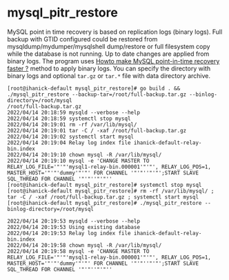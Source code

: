 # mysql_pitr_restore

MySQL point in time recovery is based on replication logs (binary logs). Full backup with GTID configured could be restored from mysqldump/mydumper/mysqlshell dump/restore or full filesystem copy while the database is not running. Up to date changes are applied from binary logs. The program uses [Howto make MySQL point-in-time recovery faster ?](https://lefred.be/content/howto-make-mysql-point-in-time-recovery-faster/) method to apply binary logs.
You can specify the directory with binary logs and optional `tar.gz` or `tar.*` file with data directory archive.


```
[root@ihanick-default mysql_pitr_restore]# go build . && ./mysql_pitr_restore --backup-tar=/root/full-backup.tar.gz --binlog-directory=/root/mysql
/root/full-backup.tar.gz
2022/04/14 20:18:59 mysqld --verbose --help
2022/04/14 20:18:59 systemctl stop mysql
2022/04/14 20:19:01 rm -rf /var/lib/mysql/
2022/04/14 20:19:01 tar -C / -xaf /root/full-backup.tar.gz
2022/04/14 20:19:02 systemctl start mysql
2022/04/14 20:19:04 Relay log index file ihanick-default-relay-bin.index
2022/04/14 20:19:10 chown mysql -R /var/lib/mysql/
2022/04/14 20:19:10 mysql -e 'CHANGE MASTER TO RELAY_LOG_FILE='"'"'mysql1-relay-bin.000001'"'"', RELAY_LOG_POS=1, MASTER_HOST='"'"'dummy'"'"' FOR CHANNEL '"'"''"'"';START SLAVE SQL_THREAD FOR CHANNEL '"'"''"'"''
[root@ihanick-default mysql_pitr_restore]# systemctl stop mysql
[root@ihanick-default mysql_pitr_restore]# rm -rf /var/lib/mysql/ ; tar -C / -xaf /root/full-backup.tar.gz ; systemctl start mysql
[root@ihanick-default mysql_pitr_restore]# ./mysql_pitr_restore --binlog-directory=/root/mysql

2022/04/14 20:19:53 mysqld --verbose --help
2022/04/14 20:19:53 Using existing database
2022/04/14 20:19:53 Relay log index file ihanick-default-relay-bin.index
2022/04/14 20:19:58 chown mysql -R /var/lib/mysql/
2022/04/14 20:19:58 mysql -e 'CHANGE MASTER TO RELAY_LOG_FILE='"'"'mysql1-relay-bin.000001'"'"', RELAY_LOG_POS=1, MASTER_HOST='"'"'dummy'"'"' FOR CHANNEL '"'"''"'"';START SLAVE SQL_THREAD FOR CHANNEL '"'"''"'"''
```

